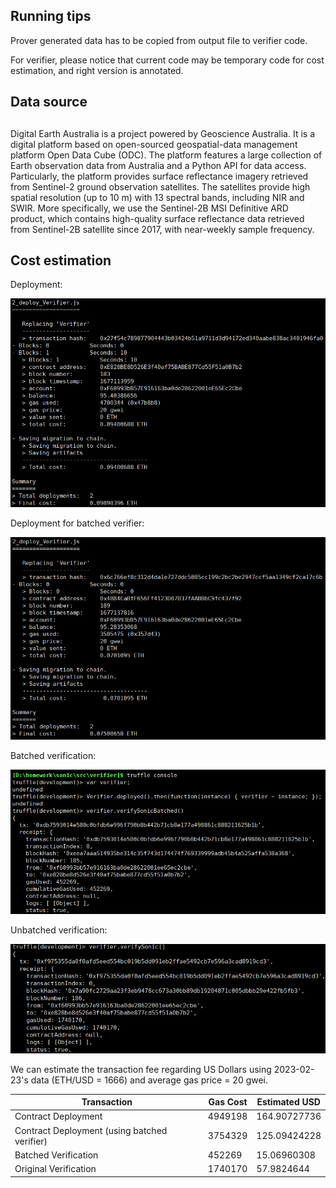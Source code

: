 ## Running tips



Prover generated data has to be copied from output file to verifier code.

For verifier, please notice that current code may be temporary code for cost estimation, and right version is annotated.



## Data source

## 

Digital Earth Australia is a project powered by Geoscience Australia. It is a digital platform based on open-sourced geospatial-data management platform Open Data Cube (ODC). The platform features a large collection of Earth observation data from Australia and a Python API for data access. Particularly, the platform provides surface reflectance imagery retrieved from Sentinel-2 ground observation satellites. The satellites provide high spatial resolution (up to 10 m) with 13 spectral bands, including NIR and SWIR. More specifically, we use the Sentinel-2B MSI Definitive ARD product, which contains high-quality surface reflectance data retrieved from Sentinel-2B satellite since 2017, with near-weekly sample frequency.



## Cost estimation



Deployment:

![2](2.png)



Deployment for batched verifier:

![2](4.png)



Batched verification:

![3](3.png)



Unbatched verification:

![1](1.png)



We can estimate the transaction fee regarding US Dollars using 2023-02-23's data (ETH/USD = 1666) and average gas price = 20 gwei.



| Transaction                                  | Gas Cost | Estimated USD |
| -------------------------------------------- | -------- | ------------- |
| Contract Deployment                          | 4949198  | 164.90727736  |
| Contract Deployment (using batched verifier) | 3754329  | 125.09424228  |
| Batched Verification                         | 452269   | 15.06960308   |
| Original Verification                        | 1740170  | 57.9824644    |



